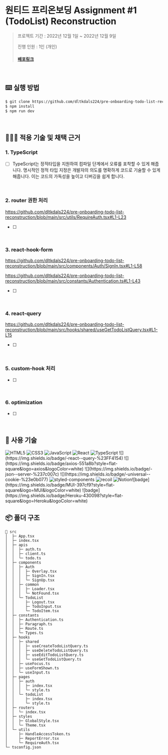 # 원티드 프리온보딩 Assignment #1 (TodoList) Reconstruction

> 프로젝트 기간 : 2022년 12월 1일 ~ 2022년 12월 9일
>
> 진행 인원 : 1인 (개인)
>
> #### [배포링크](https://wanted-dnc-3.herokuapp.com/)

</br>

## ⌨️ 실행 방법

```zsh
$ git clone https://github.com/dltkdals224/pre-onboarding-todo-list-reconstruction.git
$ npm install
$ npm run dev
```

</br>

## 🧚🏻‍♂️ 적용 기술 및 채택 근거

### 1. TypeScript

- [ ] TypeScript는 정적타입을 지원하여 컴파일 단계에서 오류를 포착할 수 있게 해줍니다.
명시적인 정적 타입 지정은 개발자의 의도를 명확하게 코드로 기술할 수 있게 해줍니다.
이는 코드의 가독성을 높이고 디버깅을 쉽게 합니다.

<br/>

### 2. router 권한 처리

https://github.com/dltkdals224/pre-onboarding-todo-list-reconstruction/blob/main/src/utils/RequireAuth.tsx#L1-L23

- [ ] 

<br/>

### 3. react-hook-form

https://github.com/dltkdals224/pre-onboarding-todo-list-reconstruction/blob/main/src/components/Auth/SignIn.tsx#L1-L58

https://github.com/dltkdals224/pre-onboarding-todo-list-reconstruction/blob/main/src/constants/Authentication.ts#L1-L43

- [ ]

<br/>

### 4. react-query

https://github.com/dltkdals224/pre-onboarding-todo-list-reconstruction/blob/main/src/hooks/shared/useGetTodoListQuery.tsx#L1-L15

- [ ]

<br/>

### 5. custom-hook 처리

- [ ]

<br/>

### 6. optimization

- [ ]

<br/>

## 🔨 사용 기술

<img alt="HTML5" src ="https://img.shields.io/badge/HTML5-E34F26?&style=flat&logo=HTML5&logoColor=white"/> 
<img alt="CSS3" src ="https://img.shields.io/badge/CSS3-1572B6?&style=flat&logo=CSS3&logoColor=white"/> 
<img alt="JavaScript" src ="https://img.shields.io/badge/JavaScript-F7DF1E?&style=flat&logo=JavaScript&logoColor=white"/> 
<img alt="React" src ="https://img.shields.io/badge/React-61DAFB?&style=flat&logo=React&logoColor=white"/> 
<img alt="TypeScript" src="https://img.shields.io/badge/TypeScript-blue?style=flat&logo=TypeScript&logoColor=white"/> ![](https://img.shields.io/badge/-react--query-%23FF4154) ![](https://img.shields.io/badge/axios-551a8b?style=flat-square&logo=axios&logoColor=white) ![](https://img.shields.io/badge/-json--server-%237c007c)
![](https://img.shields.io/badge/-universal--cookie-%23e0b077) 
<img alt="styled-components" src ="https://img.shields.io/badge/styled components-DB7093?&style=flat&logo=styled-components&logoColor=white"/> 
<img alt="recoil" src ="https://img.shields.io/badge/recoil-4082bc?&style=flat&logo=Recoils&logoColor=white"/> <img alt="Notion" src ="https://img.shields.io/badge/Notion-green?&style=flat&logo=Notion&logoColor=white"/>![badge](https://img.shields.io/badge/MUI-397cf9?style=flat-square&logo=MUI&logoColor=white) ![badge](https://img.shields.io/badge/Heroku-430098?style=flat-square&logo=Heroku&logoColor=white)

</br>

## 📦 폴더 구조

```
📂 src
│  ├─ App.tsx
│  ├─ index.tsx
│  ├─ apis
│  │  ├─ auth.ts
│  │  ├─ client.ts
│  │  └─ todo.ts
│  ├─ components
│  │  ├─ Auth
│  │  │  ├─ Overlay.tsx
│  │  │  ├─ SignIn.tsx
│  │  │  └─ SignUp.tsx
│  │  ├─ common
│  │  │  ├─ Loader.tsx
│  │  │  └─ NotFound.tsx
│  │  └─ TodoList
│  │     ├─ Logout.tsx
│  │     ├─ TodoInput.tsx
│  │     └─ TodoItem.tsx
│  ├─ constants
│  │  ├─ Authentication.ts
│  │  ├─ Paragraph.ts
│  │  ├─ Route.ts
│  │  └─ Types.ts
│  ├─ hooks
│  │  ├─ shared
│  │  │  ├─ useCreateTodoListQuery.ts
│  │  │  ├─ useDeleteTodoListQuery.ts
│  │  │  ├─ useEditTodoListQuery.ts
│  │  │  └─ useGetTodoListQuery.ts
│  │  ├─ useFocus.ts
│  │  ├─ useFormShown.ts
│  │  └─ useInput.ts
│  ├─ pages
│  │  ├─ auth
│  │  │  ├─ index.tsx
│  │  │  └─ style.ts
│  │  └─ todoList
│  │     ├─ index.tsx
│  │     └─ style.ts
│  ├─ routers
│  │  └─ index.tsx
│  ├─ styles
│  │  ├─ GlobalStyle.tsx
│  │  └─ Theme.tsx
│  └─ utils
│     ├─ HandleAccessToken.ts
│     ├─ ReportError.tsx
│     └─ RequireAuth.tsx
└─ tsconfig.json
```

</br>
